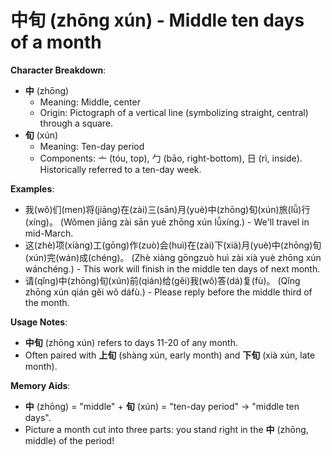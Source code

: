 # **中旬 (zhōng xún) - Middle ten days of a month**

**Character Breakdown**:  
- **中** (zhōng)
  - Meaning: Middle, center
  - Origin: Pictograph of a vertical line (symbolizing straight, central) through a square.  
- **旬** (xún)
  - Meaning: Ten-day period
  - Components: 亠 (tóu, top), 勹 (bāo, right-bottom), 日 (rì, inside). Historically referred to a ten-day week.

**Examples**:  
- 我(wǒ)们(men)将(jiāng)在(zài)三(sān)月(yuè)中(zhōng)旬(xún)旅(lǚ)行(xíng)。 (Wǒmen jiāng zài sān yuè zhōng xún lǚxíng.) - We'll travel in mid-March.  
- 这(zhè)项(xiàng)工(gōng)作(zuò)会(huì)在(zài)下(xià)月(yuè)中(zhōng)旬(xún)完(wán)成(chéng)。 (Zhè xiàng gōngzuò huì zài xià yuè zhōng xún wánchéng.) - This work will finish in the middle ten days of next month.  
- 请(qǐng)中(zhōng)旬(xún)前(qián)给(gěi)我(wǒ)答(dá)复(fù)。 (Qǐng zhōng xún qián gěi wǒ dáfù.) - Please reply before the middle third of the month.

**Usage Notes**:  
- **中旬** (zhōng xún) refers to days 11-20 of any month.  
- Often paired with **上旬** (shàng xún, early month) and **下旬** (xià xún, late month).

**Memory Aids**:  
- **中** (zhōng) = "middle" + **旬** (xún) = "ten-day period" → "middle ten days".  
- Picture a month cut into three parts: you stand right in the **中** (zhōng, middle) of the period!